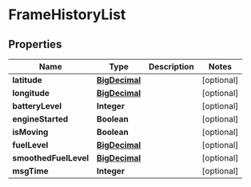 # FrameHistoryList

## Properties
Name | Type | Description | Notes
------------ | ------------- | ------------- | -------------
**latitude** | [**BigDecimal**](BigDecimal.md) |  |  [optional]
**longitude** | [**BigDecimal**](BigDecimal.md) |  |  [optional]
**batteryLevel** | **Integer** |  |  [optional]
**engineStarted** | **Boolean** |  |  [optional]
**isMoving** | **Boolean** |  |  [optional]
**fuelLevel** | [**BigDecimal**](BigDecimal.md) |  |  [optional]
**smoothedFuelLevel** | [**BigDecimal**](BigDecimal.md) |  |  [optional]
**msgTime** | **Integer** |  |  [optional]
